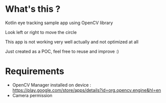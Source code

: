 # What's this ?

Kotlin eye tracking sample app using OpenCV library

Look left or right to move the circle

This app is not working very well actually and not optimized at all

Just created as a POC, feel free to reuse and improve :)

# Requirements

- OpenCV Manager installed on device : https://play.google.com/store/apps/details?id=org.opencv.engine&hl=en
- Camera permission
